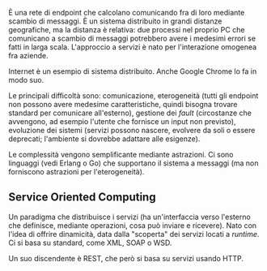 È una rete di endpoint che calcolano comunicando fra di loro mediante scambio di messaggi. È un sistema distribuito in grandi distanze geografiche, ma la distanza è relativa: due processi nel proprio PC che comunicano a scambio di messaggi potrebbero avere i medesimi errori se fatti in larga scala.
L'approccio a servizi è nato per l'interazione omogenea fra aziende.

Internet è un esempio di sistema distribuito. Anche Google Chrome lo fa in modo suo.

Le principali difficoltà sono: comunicazione, eterogeneità (tutti gli endpoint non possono avere medesime caratteristiche, quindi bisogna trovare standard per comunicare all'esterno), gestione dei *fault* (circostanze che avvengono, ad esempio l'utente che fornisce un input non previsto), evoluzione dei sistemi (servizi possono nascere, evolvere da soli o essere deprecati; l'ambiente si dovrebbe adattare alle esigenze).

Le complessità vengono semplificante mediante astrazioni. Ci sono linguaggi (vedi Erlang o Go) che supportano il sistema a messaggi (ma non forniscono astrazioni per l'eterogeneità).

## Service Oriented Computing
Un paradigma che distribuisce i servizi (ha un'interfaccia verso l'esterno che definisce, mediante operazioni, cosa può inviare e ricevere). Nato con l'idea di offrire dinamicità, data dalla "scoperta" dei servizi locati a *runtime*.
Ci si basa su standard, come XML, SOAP o WSD.

Un suo discendente è REST, che però si basa su servizi usando HTTP.